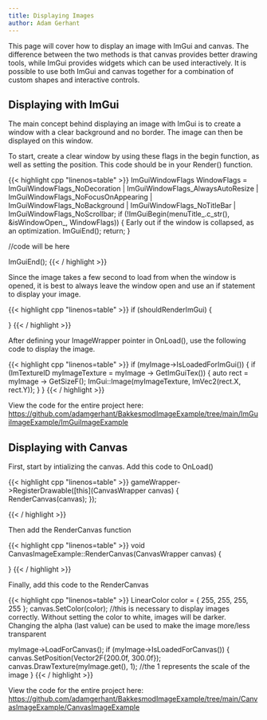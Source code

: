 ```yaml
---
title: Displaying Images
author: Adam Gerhant
---
```


This page will cover how to display an image with ImGui and canvas. The difference between the two methods is that canvas provides better drawing tools, while ImGui provides widgets which can be used interactively. It is possible to use both ImGui and canvas together for a combination of custom shapes and interactive controls.

## Displaying with ImGui

The main concept behind displaying an image with ImGui is to create a window with a clear background and no border. The image can then be displayed on this window.

To start, create a clear window by using these flags in the begin function, as well as setting the position. This code should be in your Render() function.

{{< highlight cpp "linenos=table" >}}
ImGuiWindowFlags WindowFlags = ImGuiWindowFlags_NoDecoration | ImGuiWindowFlags_AlwaysAutoResize | ImGuiWindowFlags_NoFocusOnAppearing | ImGuiWindowFlags_NoBackground | ImGuiWindowFlags_NoTitleBar | ImGuiWindowFlags_NoScrollbar;
if (!ImGuiBegin(menuTitle_.c_str(), &isWindowOpen_, WindowFlags))
	{
		 Early out if the window is collapsed, as an optimization.
		ImGuiEnd();
		return;
}

//code will be here

ImGuiEnd();
{{< / highlight >}}

Since the image takes a few second to load from when the window is opened, it is best to always leave the window open and use an if statement to display your image.

{{< highlight cpp "linenos=table" >}}
if (shouldRenderImGui) {

}
{{< / highlight >}}

 After defining your ImageWrapper pointer in OnLoad(), use the following code to display the image.
 
{{< highlight cpp "linenos=table" >}}
if (myImage->IsLoadedForImGui()) {
			if (ImTextureID myImageTexture = myImage -> GetImGuiTex()) {
				auto rect = myImage -> GetSizeF();
				ImGui::Image(myImageTexture, ImVec2(rect.X, rect.Y));
			}
		}
{{< / highlight >}}

View the code for the entire project here: https://github.com/adamgerhant/BakkesmodImageExample/tree/main/ImGuiImageExample/ImGuiImageExample

## Displaying with Canvas

First, start by intializing the canvas. Add this code to OnLoad()

{{< highlight cpp "linenos=table" >}}
gameWrapper->RegisterDrawable([this](CanvasWrapper canvas) {
  RenderCanvas(canvas);
});

{{< / highlight >}}

Then add the RenderCanvas function

{{< highlight cpp "linenos=table" >}}
void CanvasImageExample::RenderCanvas(CanvasWrapper canvas) {

}
{{< / highlight >}}

Finally, add this code to the RenderCanvas

{{< highlight cpp "linenos=table" >}}
LinearColor color = { 255, 255, 255, 255 };
canvas.SetColor(color); //this is necessary to display images correctly. Without setting the color to white, images will be darker. Changing the alpha (last value) can be used to make the image more/less transparent
  
myImage->LoadForCanvas();
if (myImage->IsLoadedForCanvas()) {	
		canvas.SetPosition(Vector2F{200.0f, 300.0f});
		canvas.DrawTexture(myImage.get(), 1); //the 1 represents the scale of the image
}
{{< / highlight >}}

View the code for the entire project here: https://github.com/adamgerhant/BakkesmodImageExample/tree/main/CanvasImageExample/CanvasImageExample
